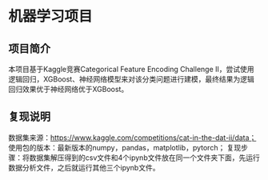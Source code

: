 # 机器学习项目
## 项目简介
本项目基于Kaggle竞赛Categorical Feature Encoding Challenge II，尝试使用逻辑回归，XGBoost、神经网络模型来对该分类问题进行建模，最终结果为逻辑回归效果优于神经网络优于XGBoost。


## 复现说明 
数据集来源：https://www.kaggle.com/competitions/cat-in-the-dat-ii/data；
使用包的版本：最新版本的numpy，pandas，matplotlib，pytorch；
复现步骤：将数据集解压得到的csv文件和4个ipynb文件放在同一个文件夹下面，先运行数据分析文件，之后就运行其他三个ipynb文件。
